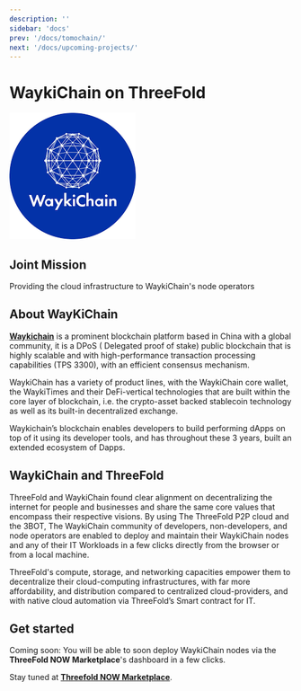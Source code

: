 ```yaml
---
description: ''
sidebar: 'docs'
prev: '/docs/tomochain/'
next: '/docs/upcoming-projects/'
---
```



# WaykiChain on ThreeFold

![](./img/waykichain1.png)


## Joint Mission

Providing the cloud infrastructure to WaykiChain's node operators

## About WayKiChain

**[Waykichain](https://www.waykichain.com/)** is a prominent blockchain platform based in China with a global community, it is a DPoS ( Delegated proof of stake) public blockchain that is highly scalable and with high-performance transaction processing capabilities (TPS 3300), with an efficient consensus mechanism.

WaykiChain has a variety of product lines, with the WaykiChain core wallet, the WaykiTimes and their DeFi-vertical technologies that are built within the core layer of blockchain, i.e. the crypto-asset backed stablecoin technology as well as its built-in decentralized exchange.

Waykichain’s blockchain enables developers to build performing dApps on top of it using its developer tools, and has throughout these 3 years, built an extended ecosystem of Dapps.

## WaykiChain and ThreeFold 

ThreeFold and WaykiChain found clear alignment on decentralizing the internet for people and businesses and share the same core values that encompass their respective visions.
By using The ThreeFold P2P cloud and the 3BOT, The WaykiChain community of developers, non-developers, and node operators are enabled to deploy and maintain their WaykiChain nodes and any of their IT Workloads in a few clicks directly from the browser or from a local machine. 

ThreeFold's compute, storage, and networking capacities empower them to decentralize their cloud-computing infrastructures, with far more affordability, and distribution compared to centralized cloud-providers, and with native cloud automation via ThreeFold’s Smart contract for IT.


## Get started

Coming soon:
You will be able to soon deploy WaykiChain nodes via the **ThreeFold NOW Marketplace**'s dashboard in a few clicks.

Stay tuned at **[Threefold NOW Marketplace](https://marketplace.threefold.io)**.